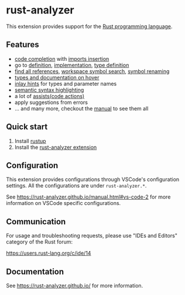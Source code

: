 # rust-analyzer

This extension provides support for the [Rust programming language](https://www.rust-lang.org/).

## Features

- [code completion] with [imports insertion]
- go to [definition], [implementation], [type definition]
- [find all references], [workspace symbol search], [symbol renaming]
- [types and documentation on hover]
- [inlay hints] for types and parameter names
- [semantic syntax highlighting]
- a lot of [assists(code actions)]
- apply suggestions from errors
- ... and many more, checkout the [manual] to see them all

[code completion]: https://rust-analyzer.github.io/manual.html#magic-completions
[imports insertion]: https://rust-analyzer.github.io/manual.html#completion-with-autoimport
[definition]: https://rust-analyzer.github.io/manual.html#go-to-definition
[implementation]: https://rust-analyzer.github.io/manual.html#go-to-implementation
[type definition]: https://rust-analyzer.github.io/manual.html#go-to-type-definition
[find all references]: https://rust-analyzer.github.io/manual.html#find-all-references
[workspace symbol search]: https://rust-analyzer.github.io/manual.html#workspace-symbol
[symbol renaming]: https://rust-analyzer.github.io/manual.html#rename
[types and documentation on hover]: https://rust-analyzer.github.io/manual.html#hover
[inlay hints]: https://rust-analyzer.github.io/manual.html#inlay-hints
[semantic syntax highlighting]: https://rust-analyzer.github.io/manual.html#semantic-syntax-highlighting
[assists(code actions)]: https://rust-analyzer.github.io/manual.html#assists-code-actions
[manual]: https://rust-analyzer.github.io/manual.html

## Quick start

1. Install [rustup]
2. Install the [rust-analyzer extension]

[rustup]: https://rustup.rs
[rust-analyzer extension]: https://marketplace.visualstudio.com/items?itemName=matklad.rust-analyzer

## Configuration

This extension provides configurations through VSCode's configuration settings. All the configurations are under `rust-analyzer.*`.

See <https://rust-analyzer.github.io/manual.html#vs-code-2> for more information on VSCode specific configurations.

## Communication

For usage and troubleshooting requests, please use "IDEs and Editors" category of the Rust forum:

<https://users.rust-lang.org/c/ide/14>

## Documentation

See <https://rust-analyzer.github.io/> for more information.

